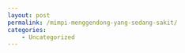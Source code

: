 ```yaml
---
layout: post
permalink: /mimpi-menggendong-yang-sedang-sakit/
categories:
    - Uncategorized
---
```


